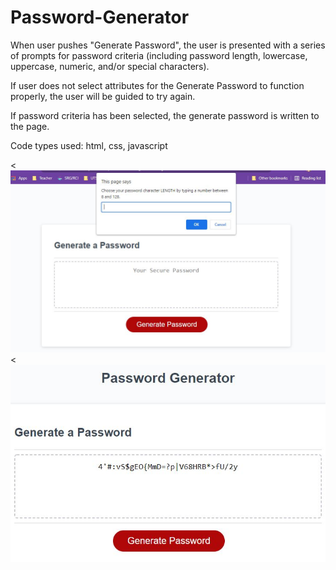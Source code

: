 # Password-Generator

When user pushes "Generate Password", the user is presented with a series of prompts for password criteria (including password length, lowercase, uppercase, numeric, and/or special characters).

If user does not select attributes for the Generate Password to function properly, the user will be guided to try again.

If password criteria has been selected, the generate password is written to the page.

Code types used: html, css, javascript

<![](./images/screenshot.JPG)
<![](./images/screenshot1.JPG)